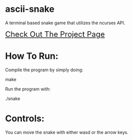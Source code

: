 # ascii-snake

A terminal based snake game that utilizes the ncurses API.

<a href="https://5mithub.com/projects/ascii_snake" style="font-size: 24px;">Check Out The Project Page</a>

# How To Run:

Compile the program by simply doing:
  
  make

Run the program with:

  ./snake

# Controls:

You can move the snake with either wasd or the arrow keys.
